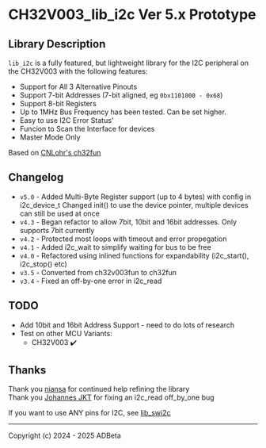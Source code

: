 # CH32V003_lib_i2c          Ver 5.x Prototype

## Library Description
`lib_i2c` is a fully featured, but lightweight library for the I2C peripheral
on the CH32V003 with the following features:
* Support for All 3 Alternative Pinouts
* Support 7-bit Addresses (7-bit aligned, eg `0bx1101000 - 0x68`)
* Support 8-bit Registers
* Up to 1MHz Bus Frequency has been tested. Can be set higher.
* Easy to use I2C Error Status'
* Funcion to Scan the Interface for devices
* Master Mode Only

Based on [CNLohr's ch32fun](https://github.com/cnlohr/ch32fun)


## Changelog
* `v5.0` - Added Multi-Byte Register support (up to 4 bytes) with config in i2c_device_t
           Changed init() to use the device pointer, multiple devices can still be used at once
* `v4.3` - Began refactor to allow 7bit, 10bit and 16bit addresses. Only supports 7bit currently
* `v4.2` - Protected most loops with timeout and error propegation
* `v4.1` - Added i2c_wait to simplify waiting for bus to be free
* `v4.0` - Refactored using inlined functions for expandability (i2c_start(), i2c_stop() etc)
* `v3.5` - Converted from ch32v003fun to ch32fun
* `v3.4` - Fixed an off-by-one error in i2c_read


## TODO
* Add 10bit and 16bit Address Support - need to do lots of research
* Test on other MCU Variants:
	* CH32V003 ✔️


## Thanks
Thank you [niansa](https://github.com/niansa) for continued help refining the library  
Thank you [Johannes JKT](https://github.com/DeadBugEngineering) for fixing an i2c_read off_by_one bug  

If you want to use ANY pins for I2C, see [lib_swi2c](https://github.com/ADBeta/CH32Vxxx_lib_swi2c)

----
Copyright (c) 2024 - 2025 ADBeta
